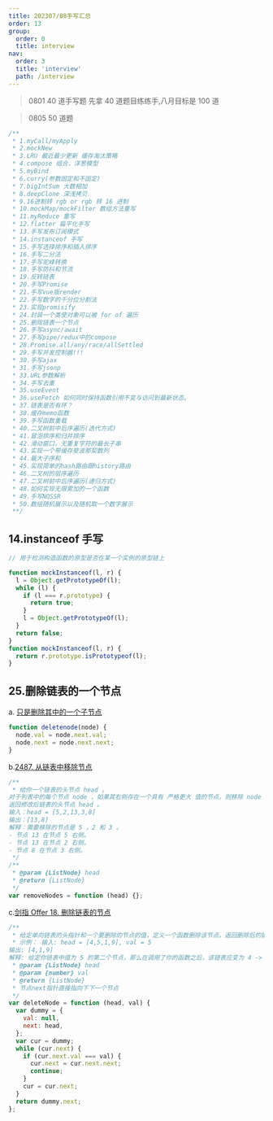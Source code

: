 ```yaml
---
title: 202307/08手写汇总
order: 13
group:
  order: 0
  title: interview
nav:
  order: 3
  title: 'interview'
  path: /interview
---
```


> 0801 40 道手写题 先拿 40 道题目练练手,八月目标是 100 道

> 0805 50 道题

```js
/**
 * 1.myCall/myApply
 * 2.mockNew
 * 3.LRU 最近最少更新 缓存淘汰策略
 * 4.compose 组合，洋葱模型
 * 5.myBind
 * 6.curry(参数固定和不固定)
 * 7.bigIntSum 大数相加
 * 8.deepClone 深浅拷贝
 * 9.16进制转 rgb or rgb 转 16 进制
 * 10.mockMap/mockFilter 数组方法重写
 * 11.myReduce 重写
 * 12.flatter 扁平化手写
 * 13.手写发布订阅模式
 * 14.instanceof 手写
 * 15.手写选择排序和插入排序
 * 16.手写二分法
 * 17.手写驼峰转换
 * 18.手写防抖和节流
 * 19.反转链表
 * 20.手写Promise
 * 21.手写vue版render
 * 22.手写数字的千分位分割法
 * 23.实现promisify
 * 24.封装一个类使对象可以被 for of 遍历
 * 25.删除链表一个节点
 * 26.手写async/await
 * 27.手写pipe/redux中的compose
 * 28.Promise.all/any/race/allSettled
 * 29.手写并发控制器!!!
 * 30.手写ajax
 * 31.手写jsonp
 * 33.URL参数解析
 * 34.手写去重
 * 35.useEvent
 * 36.useFetch 如何同时保持函数引用不变与访问到最新状态。
 * 37.链表是否有环？
 * 38.缓存memo函数
 * 39.手写函数重载
 * 40.二叉树前中后序遍历(迭代方式)
 * 41.冒泡排序和归并排序
 * 42.滑动窗口，无重复字符的最长子串
 * 43.实现一个带缓存斐波那契数列
 * 44.最大子序和
 * 45.实现简单的hash路由跟history路由
 * 46.二叉树的层序遍历
 * 47.二叉树前中后序遍历(递归方式)
 * 48.如何实现无限累加的一个函数
 * 49.手写NOSSR
 * 50.数组随机展示以及随机取一个数字展示
 **/
```

## 14.instanceof 手写

```js
// 用于检测构造函数的原型是否在某一个实例的原型链上

function mockInstanceof(l, r) {
  l = Object.getPrototypeOf(l);
  while (l) {
    if (l === r.prototype) {
      return true;
    }
    l = Object.getPrototypeOf(l);
  }
  return false;
}
function mockInstanceof(l, r) {
  return r.prototype.isPrototypeof(l);
}
```

## 25.删除链表的一个节点

a. [只是删除其中的一个子节点](https://leetcode.cn/problems/delete-node-in-a-linked-list/submissions/210061020/)

```js
function deletenode(node) {
  node.val = node.next.val;
  node.next = node.next.next;
}
```

b.[2487. 从链表中移除节点](https://leetcode.cn/problems/remove-nodes-from-linked-list/)

```js
/**
 * 给你一个链表的头节点 head 。
对于列表中的每个节点 node ，如果其右侧存在一个具有 严格更大 值的节点，则移除 node 。
返回修改后链表的头节点 head 。
输入：head = [5,2,13,3,8]
输出：[13,8]
解释：需要移除的节点是 5 ，2 和 3 。
- 节点 13 在节点 5 右侧。
- 节点 13 在节点 2 右侧。
- 节点 8 在节点 3 右侧。
 */
/**
 * @param {ListNode} head
 * @return {ListNode}
 */
var removeNodes = function (head) {};
```

c.[剑指 Offer 18. 删除链表的节点](https://leetcode.cn/problems/shan-chu-lian-biao-de-jie-dian-lcof/)

```js
/**
 * 给定单向链表的头指针和一个要删除的节点的值，定义一个函数删除该节点。返回删除后的链表的头节点。
 * 示例： 输入: head = [4,5,1,9], val = 5
输出: [4,1,9]
解释: 给定你链表中值为 5 的第二个节点，那么在调用了你的函数之后，该链表应变为 4 -> 1 -> 9.
 * @param {ListNode} head
 * @param {number} val
 * @return {ListNode}
 * 节点next指针直接指向下下一个节点
 */
var deleteNode = function (head, val) {
  var dummy = {
    val: null,
    next: head,
  };
  var cur = dummy;
  while (cur.next) {
    if (cur.next.val === val) {
      cur.next = cur.next.next;
      continue;
    }
    cur = cur.next;
  }
  return dummy.next;
};
```
